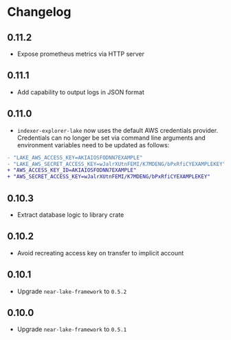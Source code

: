 # Changelog

## 0.11.2

* Expose prometheus metrics via HTTP server

## 0.11.1

* Add capability to output logs in JSON format

## 0.11.0

* `indexer-explorer-lake` now uses the default AWS credentials provider. Credentials can no longer be set via command line arguments and environment variables need to be updated as follows:
```diff
- "LAKE_AWS_ACCESS_KEY=AKIAIOSFODNN7EXAMPLE"
- "LAKE_AWS_SECRET_ACCESS_KEY=wJalrXUtnFEMI/K7MDENG/bPxRfiCYEXAMPLEKEY"
+ "AWS_ACCESS_KEY_ID=AKIAIOSFODNN7EXAMPLE"
+ "AWS_SECRET_ACCESS_KEY=wJalrXUtnFEMI/K7MDENG/bPxRfiCYEXAMPLEKEY"
```

## 0.10.3

* Extract database logic to library crate

## 0.10.2

* Avoid recreating access key on transfer to implicit account

## 0.10.1

* Upgrade `near-lake-framework` to `0.5.2`

## 0.10.0

* Upgrade `near-lake-framework` to `0.5.1`
